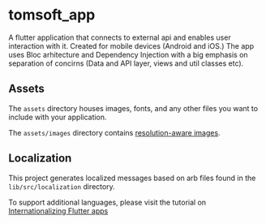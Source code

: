 # tomsoft_app

A flutter application that connects to external api and enables user interaction with it. Created for mobile devices (Android and iOS.) The app uses Bloc arhitecture and Dependency Injection with a big emphasis on separation of concirns (Data and API layer, views and util classes etc).

## Assets

The `assets` directory houses images, fonts, and any other files you want to
include with your application.

The `assets/images` directory contains [resolution-aware
images](https://flutter.dev/docs/development/ui/assets-and-images#resolution-aware).

## Localization

This project generates localized messages based on arb files found in
the `lib/src/localization` directory.

To support additional languages, please visit the tutorial on
[Internationalizing Flutter
apps](https://flutter.dev/docs/development/accessibility-and-localization/internationalization)
